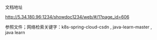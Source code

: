 文档地址

http://5.34.180.96:1234/showdoc1234/web/#/1?page_id=606



参照文件；网络检索关键字：k8s-spring-cloud-csdn      , java-learn-master , java learn